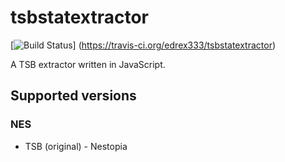# tsbstatextractor
[![Build Status](https://travis-ci.org/edrex333/tsbstatextractor.svg?branch=master)]
(https://travis-ci.org/edrex333/tsbstatextractor)

A TSB extractor written in JavaScript.

## Supported versions

### NES
- TSB (original) - Nestopia
